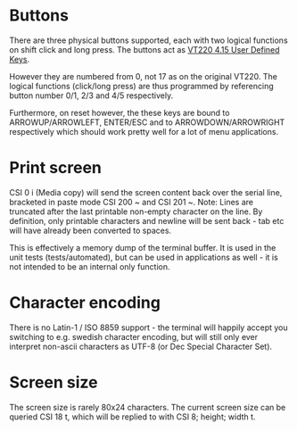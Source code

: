 # Buttons

There are three physical buttons supported, each with two logical
functions on shift click and long press. The buttons act as [VT220
4.15 User Defined
Keys](https://vt100.net/docs/vt220-rm/chapter4.html#S4.15).

However they are numbered from 0, not 17 as on the original VT220. The
logical functions (click/long press) are thus programmed by
referencing button number 0/1, 2/3 and 4/5 respectively.

Furthermore, on reset however, the these keys are bound to
ARROWUP/ARROWLEFT, ENTER/ESC and to ARROWDOWN/ARROWRIGHT respectively
which should work pretty well for a lot of menu applications.

# Print screen

CSI 0 i (Media copy) will send the screen content back over the serial
line, bracketed in paste mode CSI 200 ~ and CSI 201 ~. Note: Lines are
truncated after the last printable non-empty character on the line. By
definition, only printable characters and newline will be sent back -
tab etc will have already been converted to spaces.

This is effectively a memory dump of the terminal buffer. It is used
in the unit tests (tests/automated), but can be used in applications
as well - it is not intended to be an internal only function.

# Character encoding

There is no Latin-1 / ISO 8859 support - the terminal will happily
accept you switching to e.g. swedish character encoding, but will
still only ever interpret non-ascii characters as UTF-8 (or Dec
Special Character Set).

# Screen size

The screen size is rarely 80x24 characters. The current screen size
can be queried CSI 18 t, which will be replied to with CSI 8; height;
width t.
